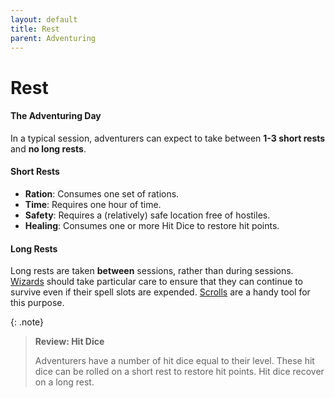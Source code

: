 ```yaml
---
layout: default
title: Rest
parent: Adventuring
---
```



# Rest

#### The Adventuring Day

In a typical session, adventurers can expect to take between **1-3 short rests** and **no long rests**. 

#### Short Rests 

* **Ration**: Consumes one set of rations.
* **Time**: Requires one hour of time.
* **Safety**: Requires a (relatively) safe location free of hostiles.
* **Healing**: Consumes one or more Hit Dice to restore hit points.


#### Long Rests 

Long rests are taken **between** sessions, rather than during sessions. [Wizards](../character_creation/class/wizard) should take particular care to ensure that they can continue to survive even if their spell slots are expended. [Scrolls](../gear/scrolls) are a handy tool for this purpose.

{: .note}
> **Review: Hit Dice**
>
> Adventurers have a number of hit dice equal to their level. These hit dice can be rolled on a short rest to restore hit points. Hit dice recover on a long rest.

<!-- #### Potions

[Healing Potions](../../gear/alchemics/potions) are a useful, if expensive, way to recover hit points. They generally see use during tense combat situations. _Potions of Cleansing_ are also invaluable for treating mundane poisons.

#### Healing Magic

[Clerics](../../character_creation/class/cleric) are the sole spellcasters capable of using healing spells like *Cure Wounds*. They may expend a spell slot to do so, or make use of [spell scrolls](../../gear/scrolls) with the appropriate magic. -->